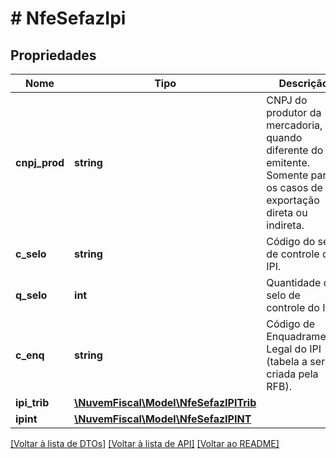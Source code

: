 # # NfeSefazIpi

## Propriedades

Nome | Tipo | Descrição | Comentários
------------ | ------------- | ------------- | -------------
**cnpj_prod** | **string** | CNPJ do produtor da mercadoria, quando diferente do emitente. Somente para os casos de exportação direta ou indireta. | [optional]
**c_selo** | **string** | Código do selo de controle do IPI. | [optional]
**q_selo** | **int** | Quantidade de selo de controle do IPI. | [optional]
**c_enq** | **string** | Código de Enquadramento Legal do IPI (tabela a ser criada pela RFB). |
**ipi_trib** | [**\NuvemFiscal\Model\NfeSefazIPITrib**](NfeSefazIPITrib.md) |  | [optional]
**ipint** | [**\NuvemFiscal\Model\NfeSefazIPINT**](NfeSefazIPINT.md) |  | [optional]

[[Voltar à lista de DTOs]](../../README.md#models) [[Voltar à lista de API]](../../README.md#endpoints) [[Voltar ao README]](../../README.md)

